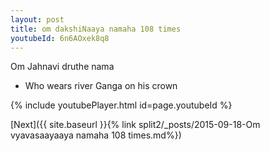 ```yaml
---
layout: post
title: om dakshiNaaya namaha 108 times
youtubeId: 6n6AOxek8q8
---
```

 
 
Om Jahnavi druthe nama 
 
 -  Who wears river Ganga on his crown 
 
  
 
  
 
 
 
 
 
 


{% include youtubePlayer.html id=page.youtubeId %}
 
[Next]({{ site.baseurl }}{% link  split2/_posts/2015-09-18-Om vyavasaayaaya namaha 108 times.md%})
 
